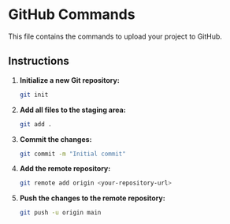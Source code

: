 # GitHub Commands

This file contains the commands to upload your project to GitHub.

## Instructions

1.  **Initialize a new Git repository:**

    ```bash
    git init
    ```

2.  **Add all files to the staging area:**

    ```bash
    git add .
    ```

3.  **Commit the changes:**

    ```bash
    git commit -m "Initial commit"
    ```

4.  **Add the remote repository:**

    ```bash
    git remote add origin <your-repository-url>
    ```

5.  **Push the changes to the remote repository:**

    ```bash
    git push -u origin main
    ```
